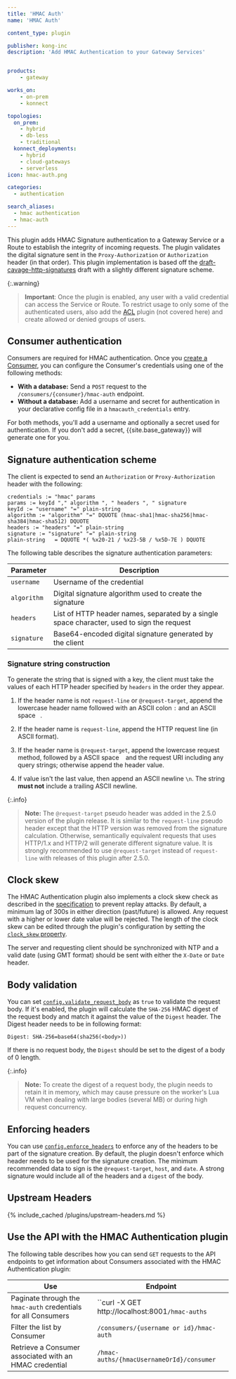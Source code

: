 ```yaml
---
title: 'HMAC Auth'
name: 'HMAC Auth'

content_type: plugin

publisher: kong-inc
description: 'Add HMAC Authentication to your Gateway Services'


products:
    - gateway

works_on:
    - on-prem
    - konnect

topologies:
  on_prem:
    - hybrid
    - db-less
    - traditional
  konnect_deployments:
    - hybrid
    - cloud-gateways
    - serverless
icon: hmac-auth.png

categories:
  - authentication

search_aliases:
  - hmac authentication
  - hmac-auth
---
```


This plugin adds HMAC Signature authentication to a Gateway Service or a Route
to establish the integrity of incoming requests. The plugin validates the
digital signature sent in the `Proxy-Authorization` or `Authorization` header
(in that order). This plugin implementation is based off the
[draft-cavage-http-signatures](https://tools.ietf.org/html/draft-cavage-http-signatures)
draft with a slightly different signature scheme.

{:.warning}
> **Important**: Once the plugin is enabled, any user with a valid credential can access the Service or Route.
To restrict usage to only some of the authenticated users, also add the
[ACL](/plugins/acl/) plugin (not covered here) and create allowed or
denied groups of users.

## Consumer authentication

Consumers are required for HMAC authentication. Once you [create a Consumer](/gateway/entities/consumer/#set-up-a-consumer), you can configure the Consumer's credentials using one of the following methods:
* **With a database:** Send a `POST` request to the `/consumers/{consumer}/hmac-auth` endpoint.
* **Without a database:** Add a username and secret for authentication in your declarative config file in a `hmacauth_credentials` entry.

For both methods, you'll add a username and optionally a secret used for authentication. If you don't add a secret, {{site.base_gateway}} will generate one for you.

## Signature authentication scheme

The client is expected to send an `Authorization` or `Proxy-Authorization` header
with the following:

```
credentials := "hmac" params
params := keyId "," algorithm ", " headers ", " signature
keyId := "username" "=" plain-string
algorithm := "algorithm" "=" DQUOTE (hmac-sha1|hmac-sha256|hmac-sha384|hmac-sha512) DQUOTE
headers := "headers" "=" plain-string
signature := "signature" "=" plain-string
plain-string   = DQUOTE *( %x20-21 / %x23-5B / %x5D-7E ) DQUOTE
```

The following table describes the signature authentication parameters:

| Parameter| Description |
| ---       | --- |
| `username`  | Username of the credential |
| `algorithm` | Digital signature algorithm used to create the signature |
| `headers`   | List of HTTP header names, separated by a single space character, used to sign the request |
| `signature` | Base64-encoded digital signature generated by the client |

### Signature string construction

To generate the string that is signed with a key, the client
must take the values of each HTTP header specified by `headers` in
the order they appear.

1. If the header name is not `request-line` or `@request-target`,
  append the lowercase header name followed with an ASCII colon `:` and an
  ASCII space ` `.

2. If the header name is `request-line`, append the HTTP
  request line (in ASCII format).

3. If the header name is `@request-target`, append the lowercase request method,
 followed by a ASCII space ` ` and the request URI including any query strings;
 otherwise append the header value.

3. If value isn't the last value, then append an ASCII newline `\n`.
  The string **must not** include a trailing ASCII newline.

{:.info}
> **Note:** The `@request-target` pseudo header was added in the 2.5.0 version of the plugin release. It is similar to the `request-line` pseudo header except that the HTTP version was removed from the signature calculation. Otherwise, semantically equivalent requests that uses HTTP/1.x and HTTP/2 will generate different signature value. It is strongly recommended to use `@request-target` instead of `request-line` with releases of this plugin after 2.5.0.

## Clock skew

The HMAC Authentication plugin also implements a clock skew check as described
in the [specification](https://tools.ietf.org/html/draft-cavage-http-signatures-00#section-3.4) to prevent replay attacks. By default,
a minimum lag of 300s in either direction (past/future) is allowed. Any request
with a higher or lower date value will be rejected. The length of the clock
skew can be edited through the plugin's configuration by setting the
[`clock_skew` property](/plugins/hmac-auth/reference/#schema--config-clock-skew).

The server and requesting client should be synchronized with NTP and a valid
date (using GMT format) should be sent with either the `X-Date` or `Date`
header.

## Body validation

You can set [`config.validate_request_body`](/plugins/hmac-auth/reference/#schema--config-validate-request-body) as `true` to validate the request
body. If it's enabled, the plugin will calculate the `SHA-256` HMAC digest of
the request body and match it against the value of the `Digest` header. The
Digest header needs to be in following format:

```
Digest: SHA-256=base64(sha256(<body>))
```

If there is no request body, the `Digest` should be set to the digest of a
body of 0 length.

{:.info}
> **Note:** To create the digest of a request body, the plugin needs to retain it in memory, which may cause pressure on the worker's Lua VM when dealing with large bodies (several MB) or during high request concurrency.

## Enforcing headers

You can use [`config.enforce_headers`](/plugins/hmac-auth/reference/#schema--config-enforce-headers) to enforce any of the headers to be part
of the signature creation. By default, the plugin doesn't enforce which header
needs to be used for the signature creation. The minimum recommended data to
sign is the `@request-target`, `host`, and `date`. A strong signature would
include all of the headers and a `digest` of the body.

## Upstream Headers

{% include_cached /plugins/upstream-headers.md %}

## Use the API with the HMAC Authentication plugin

The following table describes how you can send `GET` requests to the API endpoints to get information about Consumers associated with the HMAC Authentication plugin:

| Use | Endpoint |
|----|-----------|
| Paginate through the `hmac-auth` credentials for all Consumers | ``curl -X GET http://localhost:8001`/hmac-auths` |
| Filter the list by Consumer | `/consumers/{username or id}/hmac-auth` |
| Retrieve a Consumer associated with an HMAC credential | `/hmac-auths/{hmacUsernameOrId}/consumer` |